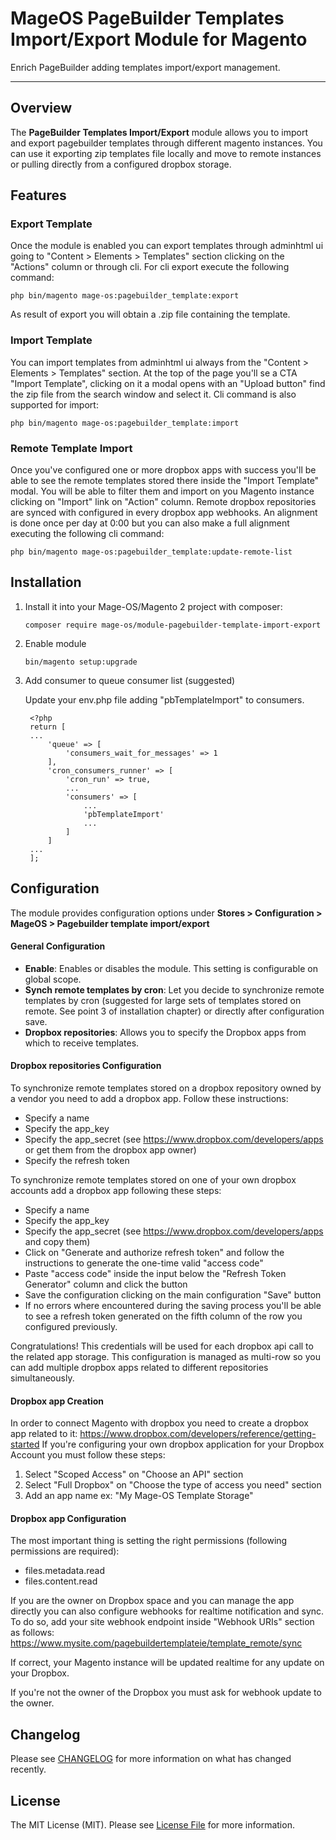 # MageOS PageBuilder Templates Import/Export Module for Magento

Enrich PageBuilder adding templates import/export management.

---


## Overview

The **PageBuilder Templates Import/Export** module allows you to import and export pagebuilder templates through different magento instances.
You can use it exporting zip templates file locally and move to remote instances or pulling directly from a configured dropbox storage.


## Features

### Export Template

Once the module is enabled you can export templates through adminhtml ui going to "Content > Elements > Templates" section clicking on the "Actions" column or through cli.
For cli export execute the following command:
```
php bin/magento mage-os:pagebuilder_template:export
```
As result of export you will obtain a .zip file containing the template.


### Import Template

You can import templates from adminhtml ui always from the "Content > Elements > Templates" section.
At the top of the page you'll se a CTA "Import Template", clicking on it a modal opens with an "Upload button" find the zip file from the search window and select it.
Cli command is also supported for import:
```
php bin/magento mage-os:pagebuilder_template:import
```


### Remote Template Import

Once you've configured one or more dropbox apps with success you'll be able to see the remote templates stored there inside the "Import Template" modal.
You will be able to filter them and import on you Magento instance clicking on "Import" link on "Action" column. 
Remote dropbox repositories are synced with configured in every dropbox app webhooks.
An alignment is done once per day at 0:00 but you can also make a full alignment executing the following cli command:
```
php bin/magento mage-os:pagebuilder_template:update-remote-list
```

## Installation

1. Install it into your Mage-OS/Magento 2 project with composer:
    ```
    composer require mage-os/module-pagebuilder-template-import-export
    ```

2. Enable module
    ```
    bin/magento setup:upgrade
    ```

3. Add consumer to queue consumer list (suggested)

   Update your env.php file adding "pbTemplateImport" to consumers. 
   ```
    <?php
    return [
    ...
        'queue' => [
            'consumers_wait_for_messages' => 1
        ],
        'cron_consumers_runner' => [
            'cron_run' => true,
            ...
            'consumers' => [
                ...
                'pbTemplateImport'
                ...
            ]
        ]
    ...
    ];
    ```


## Configuration

The module provides configuration options under **Stores > Configuration > MageOS > Pagebuilder template import/export**


#### General Configuration

- **Enable**: Enables or disables the module. This setting is configurable on global scope.
- **Synch remote templates by cron**:  Let you decide to synchronize remote templates by cron (suggested for large sets of templates stored on remote. See point 3 of installation chapter) or directly after configuration save.
- **Dropbox repositories**: Allows you to specify the Dropbox apps from which to receive templates.


#### Dropbox repositories Configuration

To synchronize remote templates stored on a dropbox repository owned by a vendor you need to add a dropbox app.
Follow these instructions:
- Specify a name
- Specify the app_key
- Specify the app_secret (see https://www.dropbox.com/developers/apps or get them from the dropbox app owner)
- Specify the refresh token 

To synchronize remote templates stored on one of your own dropbox accounts add a dropbox app following these steps:
- Specify a name
- Specify the app_key
- Specify the app_secret (see https://www.dropbox.com/developers/apps and copy them)
- Click on "Generate and authorize refresh token" and follow the instructions to generate the one-time valid "access code"
- Paste "access code" inside the input below the "Refresh Token Generator" column and click the button
- Save the configuration clicking on the main configuration "Save" button
- If no errors where encountered during the saving process you'll be able to see a refresh token generated on the fifth column of the row you configured previously.

Congratulations! This credentials will be used for each dropbox api call to the related app storage.
This configuration is managed as multi-row so you can add multiple dropbox apps related to different repositories simultaneously.


#### Dropbox app Creation

In order to connect Magento with dropbox you need to create a dropbox app related to it: https://www.dropbox.com/developers/reference/getting-started
If you're configuring your own dropbox application for your Dropbox Account you must follow these steps:
1) Select "Scoped Access" on "Choose an API" section
2) Select "Full Dropbox" on "Choose the type of access you need" section
3) Add an app name ex: "My Mage-OS Template Storage"
 

#### Dropbox app Configuration

The most important thing is setting the right permissions (following permissions are required):
- files.metadata.read
- files.content.read

If you are the owner on Dropbox space and you can manage the app directly you can also configure webhooks for realtime notification and sync.
To do so, add your site webhook endpoint inside "Webhook URIs" section as follows:
https://www.mysite.com/pagebuildertemplateie/template_remote/sync

If correct, your Magento instance will be updated realtime for any update on your Dropbox.

If you're not the owner of the Dropbox you must ask for webhook update to the owner.


## Changelog

Please see [CHANGELOG](CHANGELOG.md) for more information on what has changed recently.


## License

The MIT License (MIT). Please see [License File](LICENSE) for more information.
